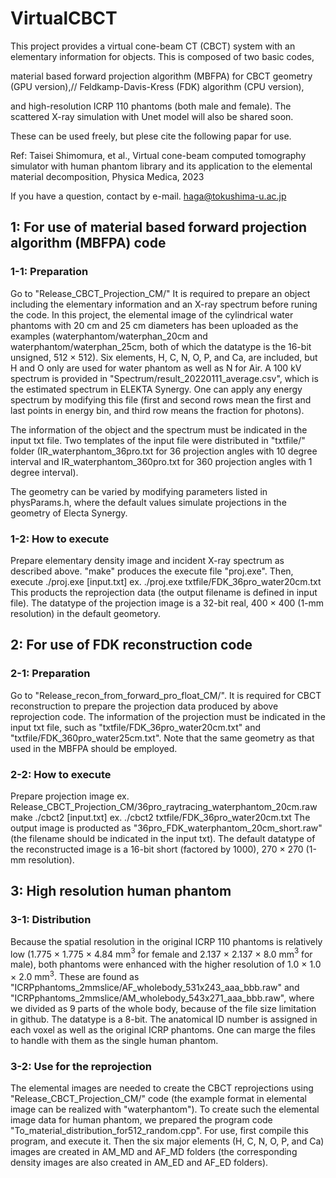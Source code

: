 # VirtualCBCT

This project provides a virtual cone-beam CT (CBCT) system with an elementary information for objects. This is composed of two basic codes,

material based forward projection algorithm (MBFPA) for CBCT geometry (GPU version),//
Feldkamp-Davis-Kress (FDK) algorithm (CPU version),

and high-resolution ICRP 110 phantoms (both male and female).
The scattered X-ray simulation with Unet model will also be shared soon.

These can be used freely, but plese cite the following papar for use.

Ref: Taisei Shimomura, et al., Virtual cone-beam computed tomography simulator with human phantom library and its application to the elemental material decomposition, Physica Medica, 2023

If you have a question, contact by e-mail. haga@tokushima-u.ac.jp

## 1: For use of material based forward projection algorithm (MBFPA) code
### 1-1: Preparation
Go to "Release_CBCT_Projection_CM/" It is required to prepare an object including the elementary information and an X-ray spectrum before runing the code. In this project, the elemental image of the cylindrical water phantoms with 20 cm and 25 cm diameters has been uploaded as the examples (waterphantom/waterphan_20cm and waterphantom/waterphan_25cm, both of which the datatype is the 16-bit unsigned, 512 × 512). Six elements, H, C, N, O, P, and Ca, are included, but H and O only are used for water phantom as well as N for Air.
A 100 kV spectrum is provided in "Spectrum/result_20220111_average.csv", which is the estimated spectrum in ELEKTA Synergy. One can apply any energy spectrum by modifying this file (first and second rows mean the first and last points in energy bin, and third row means the fraction for photons).

The information of the object and the spectrum must be indicated in the input txt file.
Two templates of the input file were distributed in "txtfile/" folder
(IR_waterphantom_36pro.txt for 36 projection angles with 10 degree interval and IR_waterphantom_360pro.txt for 360 projection angles with 1 degree interval).

The geometry can be varied by modifying parameters listed in physParams.h, where the default values simulate projections in the geometry of Electa Synergy.

### 1-2: How to execute
Prepare elementary density image and incident X-ray spectrum as described above.
"make" produces the execute file "proj.exe". Then, execute
./proj.exe [input.txt]
ex. ./proj.exe txtfile/FDK_36pro_water20cm.txt
This products the reprojection data (the output filename is defined in input file).
The datatype of the projection image is a 32-bit real, 400 × 400 (1-mm resolution) in the default geometory.


## 2: For use of FDK reconstruction code
### 2-1: Preparation
Go to "Release_recon_from_forward_pro_float_CM/". It is required for CBCT reconstruction to prepare the projection data produced by above reprojection code. The information of the projection must be indicated in the input txt file, such as "txtfile/FDK_36pro_water20cm.txt" and "txtfile/FDK_360pro_water25cm.txt". Note that the same geometry as that used in the MBFPA should be employed.

### 2-2: How to execute
Prepare projection image
ex. Release_CBCT_Projection_CM/36pro_raytracing_waterphantom_20cm.raw
make
./cbct2 [input.txt]
ex. ./cbct2 txtfile/FDK_36pro_water20cm.txt
The output image is producted as "36pro_FDK_waterphantom_20cm_short.raw" (the filename should be indicated in the input txt).
The default datatype of the reconstructed image is a 16-bit short (factored by 1000), 270 × 270 (1-mm resolution).

## 3: High resolution human phantom
### 3-1: Distribution
Because the spatial resolution in the original ICRP 110 phantoms is relatively low (1.775 × 1.775 × 4.84 mm$^3$ for female and 2.137 × 2.137 × 8.0 mm$^3$ for male), both phantoms were enhanced with the higher resolution of 1.0 × 1.0 × 2.0 mm$^3$.
These are found as "ICRPphantoms_2mmslice/AF_wholebody_531x243_aaa_bbb.raw" and "ICRPphantoms_2mmslice/AM_wholebody_543x271_aaa_bbb.raw", where we divided as 9 parts of the whole body, because of the file size limitation in github. The datatype is a 8-bit. The anatomical ID number is assigned in each voxel as well as the original ICRP phantoms. One can marge the files to handle with them as the single human phantom.
### 3-2: Use for the reprojection
The elemental images are needed to create the CBCT reprojections using "Release_CBCT_Projection_CM/" code
(the example format in elemental image can be realized with "waterphantom").
To create such the elemental image data for human phantom, we prepared the program code "To_material_distribution_for512_random.cpp".
For use, first compile this program, and execute it. Then the six major elements (H, C, N, O, P, and Ca) images are created in AM_MD and AF_MD folders (the corresponding density images are also created in AM_ED and AF_ED folders). 

